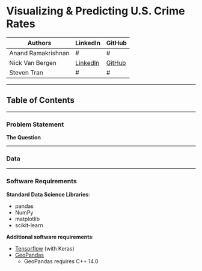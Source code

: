 # **Visualizing & Predicting U.S. Crime Rates**
    
|Authors| LinkedIn | GitHub |
|-------|----------|--------|
|Anand Ramakrishnan|#|#|
|Nick Van Bergen| [LinkedIn](https://www.linkedin.com/in/planetvb/)|[GitHub](https://github.com/nvbergen)|
|Steven Tran|#|#|

---

## Table of Contents





---

### Problem Statement

**The Question**


---

### Data


---

### Software Requirements
**Standard Data Science Libraries**:
* pandas
* NumPy
* matplotlib
* scikit-learn

**Additional software requirements**:
* [Tensorflow](https://www.tensorflow.org/install/pip) (with Keras)
* [GeoPandas](https://geopandas.org/en/stable/getting_started.html)
    * GeoPandas requires C++ 14.0